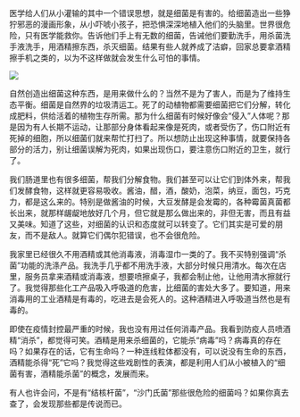 医学给人们从小灌输的其中一个错误思想，就是细菌是有害的。给细菌造出一些狰狞邪恶的漫画形象，从小吓唬小孩子，把恐惧深深地植入他们的头脑里。世界很危险，只有医学能救你。告诉他们手上有无数的细菌，告诫他们要勤洗手，用杀菌洗手液洗手，用酒精擦东西，杀灭细菌。结果有些人就养成了洁癖，回家总要拿酒精擦手机之类的，以为不这样做就会发生什么可怕的事情。


![](https://substackcdn.com/image/fetch/w_1456,c_limit,f_auto,q_auto:good,fl_progressive:steep/https%3A%2F%2Fbucketeer-e05bbc84-baa3-437e-9518-adb32be77984.s3.amazonaws.com%2Fpublic%2Fimages%2Fde063e62-f81a-4c10-8cf0-73e4ea267bcb_551x552.jpeg)


自然创造出细菌这种东西，是用来做什么的？当然不是为了害人，而是为了维持生态平衡。细菌是自然界的垃圾清运工。死了的动植物都需要细菌把它们分解，转化成肥料，供给活着的植物生存所需。那为什么细菌有时候好像会“侵入”人体呢？那是因为有人长期不运动，让那部分身体看起来像是死肉，或者受伤了，伤口附近有死掉的细胞，所以细菌们就来帮忙打扫了。所以想防止出现这种事情，就要保持各部分的活力，别让细菌误解为死肉，如果出现伤口，要注意伤口附近的卫生，就行了。

我们肠道里也有很多细菌，帮我们分解食物。我们甚至可以让它们到体外来，帮我们发酵食物，这样就更容易吸收。酱油，醋，酒，酸奶，泡菜，纳豆，面包，巧克力，都是这么来的。特别是做酱油的时候，大豆发酵是会发霉的，各种霉菌真菌都长出来，就那样龌龊地放好几个月，但它就是那么做出来的，非但无害，而且有益又美味。知道了这些，对细菌的认识和态度就可以转变了。它们其实是可爱的朋友，而不是敌人。就算它们偶尔犯错误，也不会很危险。

我家里已经很久不用酒精或其他消毒液，消毒湿巾一类的了。我不买特别强调“杀菌”功能的洗涤产品。我洗手几乎都不用洗手液，大部分时候只用清水。每次在店里，服务员拿来酒精或消毒液，想要喷擦桌子，我都会制止他，让他用清水擦就行了。我觉得那些化工产品吸入呼吸道的危害，比细菌的害处大多了。要知道，用来消毒用的工业酒精是有毒的，吃进去是会死人的。这种酒精进入呼吸道当然也是有毒的。

即使在疫情封控最严重的时候，我也没有用过任何消毒产品。我看到防疫人员喷酒精“消杀”，都觉得可笑。酒精是用来杀细菌的，它能杀“病毒”吗？病毒真的存在吗？如果存在的话，它有生命吗？一种连线粒体都没有，可以说没有生命的东西，酒精能杀得“死”它吗？我觉得这些戏剧性的表演，都是利用人们从小被植入的“细菌有害，酒精能杀菌”的概念，发展而来。

有人也许会问，不是有“结核杆菌”，“沙门氏菌”那些很危险的细菌吗？如果你真去查了，会发现那些都是传说而已。
